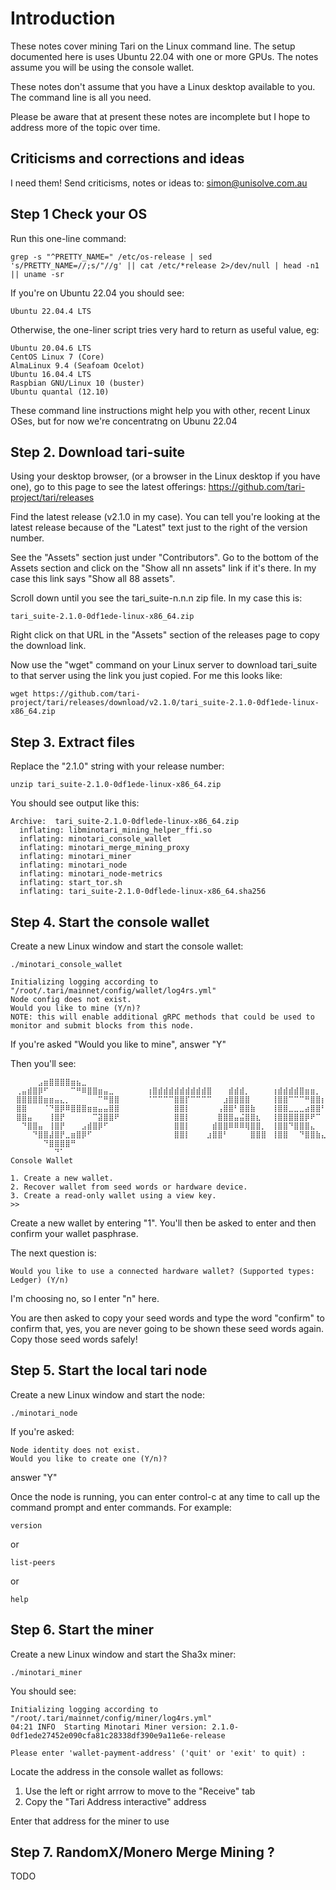 # Introduction
 
These notes cover mining Tari on the Linux command line. The setup documented here
is uses Ubuntu 22.04 with one or more GPUs. The notes assume you will be using the 
console wallet.

These notes don't assume that you have a Linux desktop available to you. The 
command line is all you need.

Please be aware that at present these notes are incomplete but I hope to address
more of the topic over time.

## Criticisms and corrections and ideas

I need them! Send criticisms, notes or ideas to: simon@unisolve.com.au

## Step 1 Check your OS

Run this one-line command:

```console
grep -s "^PRETTY_NAME=" /etc/os-release | sed 's/PRETTY_NAME=//;s/"//g' || cat /etc/*release 2>/dev/null | head -n1 || uname -sr
```

If you're on Ubuntu 22.04 you should see:

```console
Ubuntu 22.04.4 LTS
```

Otherwise, the one-liner script tries very hard to return as useful value, eg: 

```console
Ubuntu 20.04.6 LTS
CentOS Linux 7 (Core)
AlmaLinux 9.4 (Seafoam Ocelot)
Ubuntu 16.04.4 LTS
Raspbian GNU/Linux 10 (buster)
Ubuntu quantal (12.10)
```
  
These command line instructions might help you with other, recent Linux OSes, but for now we're concentratng 
on Ubunu 22.04

## Step 2. Download tari-suite

Using your desktop browser, (or a browser in the Linux desktop if you have one), go to this page to see the 
latest offerings: https://github.com/tari-project/tari/releases

Find the latest release (v2.1.0 in my case). You can tell you're looking at the latest release because of 
the "Latest" text just to the right of the version number.

See the "Assets" section just under "Contributors". Go to the bottom of the Assets section and click on
the "Show all nn assets" link if it's there. In my case this link says "Show all 88 assets".

Scroll down until you see the tari_suite-n.n.n zip file. In my case this is:

```console
tari_suite-2.1.0-0df1ede-linux-x86_64.zip
```

Right click on that URL in the "Assets" section of the releases page to copy the download link.

Now use the "wget" command on your Linux server to download tari_suite to that server using the link you
just copied. For me this looks like:

```console
wget https://github.com/tari-project/tari/releases/download/v2.1.0/tari_suite-2.1.0-0df1ede-linux-x86_64.zip
```

## Step 3. Extract files 

Replace the "2.1.0" string with your release number:

```console
unzip tari_suite-2.1.0-0df1ede-linux-x86_64.zip
```

You should see output like this:

```console
Archive:  tari_suite-2.1.0-0dflede-linux-x86_64.zip
  inflating: libminotari_mining_helper_ffi.so
  inflating: minotari_console_wallet
  inflating: minotari_merge_mining_proxy
  inflating: minotari_miner
  inflating: minotari_node
  inflating: minotari_node-metrics
  inflating: start_tor.sh
  inflating: tari_suite-2.1.0-0dflede-linux-x86_64.sha256
```

## Step 4. Start the console wallet

Create a new Linux window and start the console wallet:

```console
./minotari_console_wallet
```

```console
Initializing logging according to "/root/.tari/mainnet/config/wallet/log4rs.yml"
Node config does not exist.
Would you like to mine (Y/n)?
NOTE: this will enable additional gRPC methods that could be used to monitor and submit blocks from this node.
```

If you're asked "Would you like to mine", answer "Y"

Then you'll see:

```console
⠀⠀⠀⠀⠀⣠⣶⣿⣿⣿⣿⣶⣦⣀
⠀⢀⣤⣾⣿⡿⠋⠀⠀⠀⠀⠉⠛⠿⣿⣿⣶⣤⣀⠀⠀⠀⠀⠀⠀⢰⣿⣾⣾⣾⣾⣾⣾⣾⣾⣾⣿⠀⠀⠀⣾⣾⣾⡀⠀⠀⠀⠀⢰⣾⣾⣾⣾⣿⣶⣶⡀⠀⠀⠀⢸⣾⣿⠀
⠀⣿⣿⣿⣿⣿⣶⣶⣤⣄⡀⠀⠀⠀⠀⠀⠉⠛⣿⣿⠀⠀⠀⠀⠀⠈⠉⠉⠉⠉⣿⣿⡏⠉⠉⠉⠉⠀⠀⣰⣿⣿⣿⣿⠀⠀⠀⠀⢸⣿⣿⠉⠉⠉⠛⣿⣿⡆⠀⠀⢸⣿⣿⠀
⠀⣿⣿⠀⠀⠀⠈⠙⣿⡿⠿⣿⣿⣿⣶⣶⣤⣤⣿⣿⠀⠀⠀⠀⠀⠀⠀⠀⠀⠀⣿⣿⡇⠀⠀⠀⠀⠀⢠⣿⣿⠃⣿⣿⣷⠀⠀⠀⢸⣿⣿⣀⣀⣀⣴⣿⣿⠃⠀⠀⢸⣿⣿⠀
⠀⣿⣿⣤⠀⠀⠀⢸⣿⡟⠀⠀⠀⠀⠀⠉⣽⣿⣿⠟⠀⠀⠀⠀⠀⠀⠀⠀⠀⠀⣿⣿⡇⠀⠀⠀⠀⠀⣿⣿⣿⣤⣬⣿⣿⣆⠀⠀⢸⣿⣿⣿⣿⣿⡿⠟⠉⠀⠀⠀⢸⣿⣿⠀
⠀⠀⠙⣿⣿⣤⠀⢸⣿⡟⠀⠀⠀⣠⣾⣿⡿⠋⠀⠀⠀⠀⠀⠀⠀⠀⠀⠀⠀⠀⣿⣿⡇⠀⠀⠀⠀⣾⣿⣿⠿⠿⠿⢿⣿⣿⡀⠀⢸⣿⣿⠙⣿⣿⣿⣄⠀⠀⠀⠀⢸⣿⣿⠀
⠀⠀⠀⠀⠙⣿⣿⣼⣿⡟⣀⣶⣿⡿⠋⠀⠀⠀⠀⠀⠀⠀⠀⠀⠀⠀⠀⠀⠀⠀⣿⣿⡇⠀⠀⠀⣰⣿⣿⠃⠀⠀⠀⠀⣿⣿⣿⠀⢸⣿⣿⠀⠀⠙⣿⣿⣷⣄⠀⠀⢸⣿⣿⠀
⠀⠀⠀⠀⠀⠀⠙⣿⣿⣿⣿⠛⠀
⠀⠀⠀⠀⠀⠀⠀⠀⠙⠁⠀
Console Wallet

1. Create a new wallet.
2. Recover wallet from seed words or hardware device.
3. Create a read-only wallet using a view key.
>>
```

Create a new wallet by entering "1". You'll then be asked to enter and then confirm your wallet pasphrase.

The next question is:

```console
Would you like to use a connected hardware wallet? (Supported types: Ledger) (Y/n)
```

I'm choosing no, so I enter "n" here.

You are then asked to copy your seed words and type the word "confirm" to confirm that, yes,
you are never going to be shown these seed words again. Copy those seed words safely!

## Step 5. Start the local tari node

Create a new Linux window and start the node:

```console
./minotari_node
```

If you're asked:

```console
Node identity does not exist.
Would you like to create one (Y/n)?
```

answer "Y"

Once the node is running, you can enter control-c at any time to call up the command
prompt and enter commands. For example:

```console
version
```

or

```console
list-peers
```

or 
```console
help
```

## Step 6. Start the miner

Create a new Linux window and start the Sha3x miner:

```console
./minotari_miner
```

You should see:

```console
Initializing logging according to "/root/.tari/mainnet/config/miner/log4rs.yml"
04:21 INFO  Starting Minotari Miner version: 2.1.0-0df1ede27452e090cfa81c28338df390e9a11e6e-release

Please enter 'wallet-payment-address' ('quit' or 'exit' to quit) :
```

Locate the address in the console wallet as follows:

1. Use the left or right arrrow to move to the "Receive" tab
2. Copy the "Tari Address interactive" address
 

Enter that address for the miner to use 
  
 
## Step 7.  RandomX/Monero Merge Mining ?

TODO
